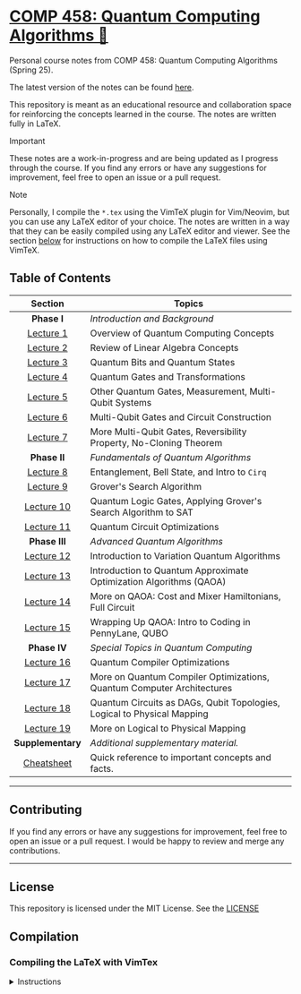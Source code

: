 # [COMP 458: Quantum Computing Algorithms 🧬](https://micahkepe.com/comp458-notes/)

Personal course notes from COMP 458: Quantum Computing Algorithms (Spring 25).

The latest version of the notes can be found [here](https://micahkepe.com/comp458-notes/).

This repository is meant as an educational resource and collaboration space
for reinforcing the concepts learned in the course. The notes are written fully
in LaTeX.

> [!IMPORTANT]
> These notes are a work-in-progress and are being updated as I progress through
> the course. If you find any errors or have any suggestions for improvement,
> feel free to open an issue or a pull request.

> [!NOTE]
> Personally, I compile the `*.tex` using the VimTeX plugin for Vim/Neovim, but
> you can use any LaTeX editor of your choice. The notes are written in a way that
> they can be easily compiled using any LaTeX editor and viewer. See the section
> [below](#compiling-the-latex-with-vimtex) for instructions on how to compile the
> LaTeX files using VimTeX.

## Table of Contents

<div align="center">

|                     Section                      | Topics                                                                  |
| :----------------------------------------------: | ----------------------------------------------------------------------- |
|             <strong>Phase I</strong>             | <em>Introduction and Background</em>                                    |
|   [Lecture 1](./lectures/phase-i/lecture1.tex)   | Overview of Quantum Computing Concepts                                  |
|   [Lecture 2](./lectures/phase-i/lecture2.tex)   | Review of Linear Algebra Concepts                                       |
|   [Lecture 3](./lectures/phase-i/lecture3.tex)   | Quantum Bits and Quantum States                                         |
|   [Lecture 4](./lectures/phase-i/lecture4.tex)   | Quantum Gates and Transformations                                       |
|   [Lecture 5](./lectures/phase-i/lecture5.tex)   | Other Quantum Gates, Measurement, Multi-Qubit Systems                   |
|   [Lecture 6](./lectures/phase-i/lecture6.tex)   | Multi-Qubit Gates and Circuit Construction                              |
|   [Lecture 7](./lectures/phase-i/lecture7.tex)   | More Multi-Qubit Gates, Reversibility Property, No-Cloning Theorem      |
|            <strong>Phase II </strong>            | <em>Fundamentals of Quantum Algorithms</em>                             |
|  [Lecture 8](./lectures/phase-ii/lecture8.tex)   | Entanglement, Bell State, and Intro to <code>Cirq</code>                |
|  [Lecture 9](./lectures/phase-ii/lecture9.tex)   | Grover's Search Algorithm                                               |
| [Lecture 10](./lectures/phase-ii/lecture10.tex)  | Quantum Logic Gates, Applying Grover's Search Algorithm to SAT          |
| [Lecture 11](./lectures/phase-ii/lecture11.tex)  | Quantum Circuit Optimizations                                           |
|           <strong>Phase III </strong>            | <em>Advanced Quantum Algorithms</em>                                    |
| [Lecture 12](./lectures/phase-iii/lecture12.tex) | Introduction to Variation Quantum Algorithms                            |
| [Lecture 13](./lectures/phase-iii/lecture13.tex) | Introduction to Quantum Approximate Optimization Algorithms (QAOA)      |
| [Lecture 14](./lectures/phase-iii/lecture14.tex) | More on QAOA: Cost and Mixer Hamiltonians, Full Circuit                 |
| [Lecture 15](./lectures/phase-iii/lecture15.tex) | Wrapping Up QAOA: Intro to Coding in PennyLane, QUBO                    |
|            <strong>Phase IV </strong>            | <em>Special Topics in Quantum Computing</em>                            |
| [Lecture 16](./lectures/phase-iv/lecture16.tex)  | Quantum Compiler Optimizations                                          |
| [Lecture 17](./lectures/phase-iv/lecture17.tex)  | More on Quantum Compiler Optimizations, Quantum Computer Architectures  |
| [Lecture 18](./lectures/phase-iv/lecture18.tex)  | Quantum Circuits as DAGs, Qubit Topologies, Logical to Physical Mapping |
| [Lecture 19](./lectures/phase-iv/lecture19.tex)  | More on Logical to Physical Mapping                                     |
|          <strong>Supplementary</strong>          | <em>Additional supplementary material.</em>                             |
|   [Cheatsheet](./supplementary/cheatsheet.tex)   | Quick reference to important concepts and facts.                        |

</div>

---

## Contributing

If you find any errors or have any suggestions for improvement, feel free to
open an issue or a pull request. I would be happy to review and merge any
contributions.

---

## License

This repository is licensed under the MIT License. See the [LICENSE](./LICENSE)

## Compilation

### Compiling the LaTeX with VimTex

<details>
<summary>Instructions</summary>

1. Clone the repository:

```code
git clone https://github.com/micahkepe/comp458-notes.git
cd comp458-notes
```

2. Open the `main.tex` file in Vim or Neovim:

```
nvim main.tex
```

3. Ensure that you have the [`VimTeX`](https://github.com/lervag/vimtex) plugin
   installed. This will be used to compile the LaTeX files and preview the
   PDF in real-time in a PDF viewer of your choice (I use `sioyek`).

4. Compile the LaTeX file by running the following command in Vim:

   ```
   :VimTexCompile
   ```

5. Preview the compiled PDF:

   ```
   :VimTexView
   ```

If you have any issues with the compilation, feel free to open an issue or
reach out to me directly.

</details>
